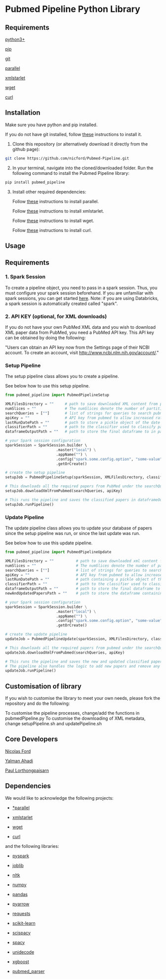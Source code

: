 # Pubmed Pipeline Python Library

## Requirements

[python3+](https://www.python.org/downloads/)

[pip](https://pypi.org/project/pip/)



[git](https://git-scm.com)

[parallel](https://www.gnu.org/software/parallel/)

[xmlstarlet](http://xmlstar.sourceforge.net)

[wget](https://www.gnu.org/software/wget/)

[curl](https://curl.haxx.se)


## Installation

Make sure you have python and pip installed.

If you do not have git installed, follow [these](https://git-scm.com/downloads) instructions to install it.

1. Clone this repository (or alternatively download it directly from the github page):
```bash
git clone https://github.com/nicford/Pubmed-Pipeline.git
```

2. In your terminal, navigate into the cloned/downloaded folder.
   Run the following command to install the Pubmed Pipeline library:

```bash
pip install pubmed_pipeline
```


3. Install other required dependencies:

    Follow [these](https://www.gnu.org/software/parallel/) instructions to install parallel.

    Follow [these](http://xmlstar.sourceforge.net/download.php) instructions to install xmlstarlet.

    Follow [these](https://www.gnu.org/software/wget/) instructions to install wget.

    Follow [these](https://curl.haxx.se/download.html) instructions to install curl.



## Usage

## Requirements

### 1. Spark Session

To create a pipeline object, you need to pass in a spark session. Thus, you must configure your spark session beforehand. If you are unfamiliar with spark sessions, you can get started [here](https://spark.apache.org/docs/2.1.0/api/python/pyspark.sql.html?highlight=sparksession). Note: if you are using Databricks, a spark session is automatically created called "spark".

### 2. API KEY (optional, for XML downloads)

If you do not have your own PubMed XML data and you wish to download XML paper data from PubMed, you need a PubMed API key. This API key can be obtained by doing the following:

"Users can obtain an API key now from the Settings page of their NCBI account. To create an account, visit http://www.ncbi.nlm.nih.gov/account/." 


### Setup Pipeline

The setup pipeline class allows you to create a pipeline.

See below how to use this setup pipeline.

```python
from pubmed_pipeline import PubmedPipelineSetup

XMLFilesDirectory = ""     # path to save downloaded XML content from pubmed or path to XML data if you already have some
numSlices = ""             # The numSlices denote the number of partitions the data would be parallelized to
searchQueries = [""]       # list of strings for queries to search pubmed for
apiKey = ""                # API key from pubmed to allow increased rate of requests, to avoid HTTP 429 error(see E-utilites website for how to get a key) 
lastRunDatePath = ""       # path to store a pickle object of the date when the setup is run (this is the same path to provide to the update job)
classifierPath = ""        # path to the classifier used to classify papers
dataframeOutputPath = ""   # path to store the final dataframe to in parquet form

# your Spark session configuration
sparkSession = SparkSession.builder \    
                       .master("local") \
                       .appName("") \
                       .config("spark.some.config.option", "some-value") \
                       .getOrCreate()

# create the setup pipeline 
setupJob = PubmedPipelineSetup(sparkSession, XMLFilesDirectory, classifierPath, dataframeOutputPath, numSlices, lastRunDatePath)

# This downloads all the required papers from PubMed under the searchQueries
setupJob.downloadXmlFromPubmed(searchQueries, apiKey)

# This runs the pipeline and saves the classified papers in dataframeOutputPath
setupJob.runPipeline()
```

### Update Pipeline

The update pipeline class allows you to update your database of papers since the setup pipeline was run, or since the last update was run.

See below how to use this update pipeline.

```python
from pubmed_pipeline import PubmedPipelineUpdate

XMLFilesDirectory = ""          # path to save downloaded xml content from pubmed
numSlices = ""                  # The numSlices denote the number of partitions the data would be parallelized to
searchQueries = [""]            # list of strings for queries to search pubmed for
apiKey = ""                     # API key from pubmed to allow increased rate of requests, to avoid HTTP 429 error(see E-utilites website for how to get a key) 
lastRunDatePath = ""            # path containing a pickle object of the last run date (running setup job creates one)
classifierPath = ""             # path to the classifier used to classify papers
dataframeOutputPath = ""        # path to store the final dataframe to in parquet form
newAndUpdatedPapersPath = ""    # path to store the dataframe containing the new and updated papers

# your Spark session configuration
sparkSession = SparkSession.builder \
                       .master("local") \
                       .appName("") \
                       .config("spark.some.config.option", "some-value") \
                       .getOrCreate()

# create the update pipeline 
updateJob = PubmedPipelineUpdate(sparkSession, XMLFilesDirectory, classifierPath, dataframeOutputPath, numSlices, lastRunDatePath, newAndUpdatedPapersPath)

# This downloads all the required papers from pubmed under the searchQueries
updateJob.downloadXmlFromPubmed(searchQueries, apiKey)

# This runs the pipeline and saves the new and updated classified papers in newAndUpdatedPapersPath
# The pipeline also handles the logic to add new papers and remove any papers from the main dataframe which are no longer relevant
updateJob.runPipeline()
```


## Customisation of library

If you wish to customise the library to meet your own needs, please fork the repository and do the following:

To customise the pipeline processes, change/add the functions in pubmedPipeline.py
To customise the downloading of XML metadata, change setupPipeline.sh and updatePipeline.sh


## Core Developers

[Nicolas Ford](https://github.com/nicford)

[Yalman Ahadi](https://github.com/yalmanahadi)

[Paul Lorthongpaisarn](https://github.com/pongpol21)


## Dependencies

We would like to acknowledge the following projects:

* [*parallel](https://www.gnu.org/software/parallel/)

* [xmlstarlet](http://xmlstar.sourceforge.net/download.php)

* [wget](https://www.gnu.org/software/wget/)

* [curl](https://curl.haxx.se/download.html)



and the following libraries:

* [pyspark](https://spark.apache.org/docs/latest/api/python/index.html)

* [joblib](https://joblib.readthedocs.io/en/latest/)

* [nltk](https://www.nltk.org)

* [numpy](https://numpy.org)

* [pandas](https://pandas.pydata.org)

* [pyarrow](https://pypi.org/project/pyarrow/)

* [requests](https://requests.readthedocs.io/en/master/)

* [scikit-learn](https://scikit-learn.org/stable/)

* [scispacy](https://allenai.github.io/scispacy/)

* [spacy](https://spacy.io)

* [unidecode](https://pypi.org/project/Unidecode/)

* [xgboost](https://xgboost.readthedocs.io/en/latest/#)

* [pubmed_parser](https://github.com/titipata/pubmed_parser)
